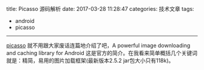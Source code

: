 title: Picasso 源码解析
date: 2017-03-28 11:28:47
categories: 技术文章
tags:
- android
- picasso
---

[picasso](https://github.com/square/picasso) 就不用跟大家废话连篇地介绍了吧，A powerful image downloading and caching library for Android 这是官方的简介。在我看来简单概括几个关键词就是：精简，易用的图片加载框架(最新版本2.5.2 jar包大小只有118k)。